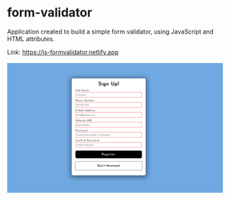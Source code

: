 # form-validator

Application created to build a simple form validator, using JavaScript and HTML attributes.

Link: https://js-formvalidator.netlify.app<br><br>
![WebSite screen](validator-screen.png)

